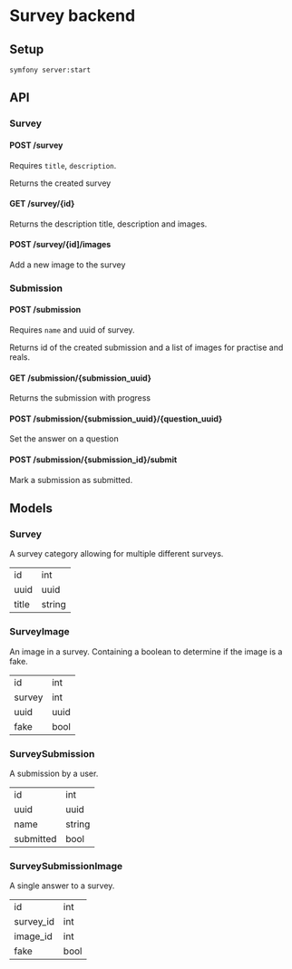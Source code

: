 # Survey backend

## Setup

```
symfony server:start
```

## API

### Survey
#### POST /survey

Requires `title`, `description`.

Returns the created survey

#### GET /survey/{id}

Returns the description title, description and images.

#### POST /survey/{id]/images

Add a new image to the survey

### Submission
#### POST /submission

Requires `name` and uuid of survey.

Returns id of the created submission and a list of images for practise and reals.

#### GET /submission/{submission_uuid}

Returns the submission with progress

#### POST /submission/{submission_uuid}/{question_uuid}

Set the answer on a question

#### POST /submission/{submission_id}/submit

Mark a submission as submitted.

## Models

### Survey

A survey category allowing for multiple different surveys.

|||
|---|---|
|id|int
|uuid|uuid
|title|string

### SurveyImage

An image in a survey. Containing a boolean to determine if the image is a fake.

|||
|---|---|
|id|int
|survey|int
|uuid|uuid
|fake|bool

### SurveySubmission

A submission by a user.

|||
|---|---|
|id|int
|uuid|uuid
|name|string
|submitted|bool

### SurveySubmissionImage

A single answer to a survey.

|||
|---|---|
|id|int
|survey_id|int
|image_id|int
|fake|bool
